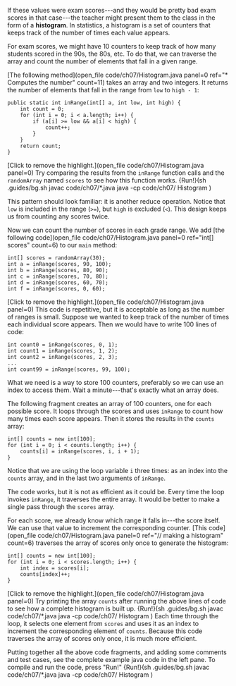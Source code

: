 If these values were exam scores---and they would be pretty bad exam scores in that case---the teacher might present them to the class in the form of a **histogram**. In statistics, a histogram is a set of counters that keeps track of the number of times each value appears.

For exam scores, we might have 10 counters to keep track of how many students scored in the 90s, the 80s, etc. To do that, we can traverse the array and count the number of elements that fall in a given range.

[The following method](open_file code/ch07/Histogram.java panel=0 ref="* Computes the number" count=11) takes an array and two integers.
 It returns the number of elements that fall in the range from `low` to `high - 1`:

```code
public static int inRange(int[] a, int low, int high) {
    int count = 0;
    for (int i = 0; i < a.length; i++) {
        if (a[i] >= low && a[i] < high) {
            count++;
        }
    }
    return count;
}
```

[Click to remove the highlight.](open_file code/ch07/Histogram.java panel=0)
 Try comparing the results from the `inRange` function calls and the `randomArray` named `scores` to see how this function works.
{Run!}(sh .guides/bg.sh javac code/ch07/*.java java -cp code/ch07/ Histogram )


This pattern should look familiar: it is another reduce operation. Notice that `low` is included in the range (`>=`), but `high` is excluded (`<`). This design keeps us from counting any scores twice.

Now we can count the number of scores in each grade range. We add [the following code](open_file code/ch07/Histogram.java panel=0 ref="int[] scores" count=6) to our `main` method:


```code
int[] scores = randomArray(30);
int a = inRange(scores, 90, 100);
int b = inRange(scores, 80, 90);
int c = inRange(scores, 70, 80);
int d = inRange(scores, 60, 70);
int f = inRange(scores, 0, 60);
```

[Click to remove the highlight.](open_file code/ch07/Histogram.java panel=0)
 This code is repetitive, but it is acceptable as long as the number of ranges is small. Suppose we wanted to keep track of the number of times each individual score appears. Then we would have to write 100 lines of code:

```code
int count0 = inRange(scores, 0, 1);
int count1 = inRange(scores, 1, 2);
int count2 = inRange(scores, 2, 3);
...
int count99 = inRange(scores, 99, 100);
```

What we need is a way to store 100 counters, preferably so we can use an index to access them. Wait a minute---that's exactly what an array does.

The following fragment creates an array of 100 counters, one for each possible score. It loops through the scores and uses `inRange` to count how many times each score appears. Then it stores the results in the `counts` array:

```code
int[] counts = new int[100];
for (int i = 0; i < counts.length; i++) {
    counts[i] = inRange(scores, i, i + 1);
}
```

Notice that we are using the loop variable `i` three times: as an index into the `counts` array, and in the last two arguments of `inRange`.


The code works, but it is not as efficient as it could be. Every time the loop invokes `inRange`, it traverses the entire array. It would be better to make a single pass through the `scores` array.

For each score, we already know which range it falls in---the score itself. We can use that value to increment the corresponding counter. [This code](open_file code/ch07/Histogram.java panel=0 ref="// making a histogram" count=6) traverses the array of scores only once to generate the histogram:


```code
int[] counts = new int[100];
for (int i = 0; i < scores.length; i++) {
    int index = scores[i];
    counts[index]++;
}
```

[Click to remove the highlight.](open_file code/ch07/Histogram.java panel=0)
 Try printing the array `counts` after running the above lines of code to see how a complete histogram is built up.
{Run!}(sh .guides/bg.sh javac code/ch07/*.java java -cp code/ch07/ Histogram )
 Each time through the loop, it selects one element from `scores` and uses it as an index to increment the corresponding element of `counts`. Because this code traverses the array of scores only once, it is much more efficient.

Putting together all the above code fragments, and adding some comments and test cases, see the complete example java code in the left pane. To compile and run the code, press "Run!"
{Run!}(sh .guides/bg.sh javac code/ch07/*.java java -cp code/ch07/ Histogram )
